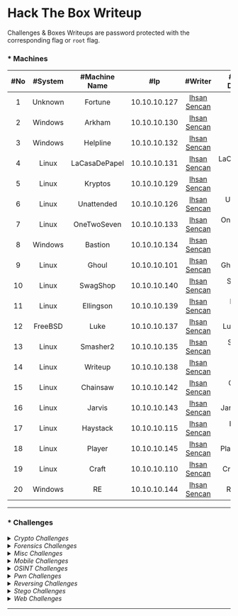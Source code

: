 # Hack The Box Writeup

Challenges & Boxes Writeups are password protected with the corresponding flag or ```root``` flag.

### * Machines
|#No|#System|#Machine Name|#Ip|#Writer|#Writeup Download|#Points|
|:------:|:------:|:------:|:------:|:------:|:------:|:------:|
|1|Unknown|Fortune|10.10.10.127|[Ihsan Sencan](https://www.hackthebox.eu/profile/100992)|Fortune Writeup|+50|
|2|Windows|Arkham|10.10.10.130|[Ihsan Sencan](https://www.hackthebox.eu/profile/100992)|Arkham Writeup|+30|
|3|Windows|Helpline|10.10.10.132|[Ihsan Sencan](https://www.hackthebox.eu/profile/100992)|Helpline Writeup|+40|
|4|Linux|LaCasaDePapel|10.10.10.131|[Ihsan Sencan](https://www.hackthebox.eu/profile/100992)|LaCasaDePapel Writeup|+20|
|5|Linux|Kryptos|10.10.10.129|[Ihsan Sencan](https://www.hackthebox.eu/profile/100992)|Kryptos Writeup|+50|
|6|Linux|Unattended|10.10.10.126|[Ihsan Sencan](https://www.hackthebox.eu/profile/100992)|Unattended Writeup|+30|
|7|Linux|OneTwoSeven|10.10.10.133|[Ihsan Sencan](https://www.hackthebox.eu/profile/100992)|OneTwoSeven Writeup|+40|
|8|Windows|Bastion|10.10.10.134|[Ihsan Sencan](https://www.hackthebox.eu/profile/100992)|Bastion Writeup|+20|
|9|Linux|Ghoul|10.10.10.101|[Ihsan Sencan](https://www.hackthebox.eu/profile/100992)|Ghoul Writeup|+40|
|10|Linux|SwagShop|10.10.10.140|[Ihsan Sencan](https://www.hackthebox.eu/profile/100992)|SwagShop Writeup|+20|
|11|Linux|Ellingson|10.10.10.139|[Ihsan Sencan](https://www.hackthebox.eu/profile/100992)|Ellingson Writeup|+40|
|12|FreeBSD|Luke|10.10.10.137|[Ihsan Sencan](https://www.hackthebox.eu/profile/100992)|Luke Writeup|+30|
|13|Linux|Smasher2|10.10.10.135|[Ihsan Sencan](https://www.hackthebox.eu/profile/100992)|Smasher2 Writeup|+50|
|14|Linux|Writeup|10.10.10.138|[Ihsan Sencan](https://www.hackthebox.eu/profile/100992)|Writeup Writeup|+20|
|15|Linux|Chainsaw|10.10.10.142|[Ihsan Sencan](https://www.hackthebox.eu/profile/100992)|Chainsaw Writeup|+40|
|16|Linux|Jarvis|10.10.10.143|[Ihsan Sencan](https://www.hackthebox.eu/profile/100992)|Jarvis Writeup|+30|
|17|Linux|Haystack|10.10.10.115|[Ihsan Sencan](https://www.hackthebox.eu/profile/100992)|Haystack Writeup|+20|
|18|Linux|Player|10.10.10.145|[Ihsan Sencan](https://www.hackthebox.eu/profile/100992)|Player Writeup|+40|
|19|Linux|Craft|10.10.10.110|[Ihsan Sencan](https://www.hackthebox.eu/profile/100992)|Craft Writeup|+30|
|20|Windows|RE|10.10.10.144|[Ihsan Sencan](https://www.hackthebox.eu/profile/100992)|RE Writeup|+40|

------------

### * Challenges

<details><summary><i>Crypto Challenges</i></summary>
<ul> 
<li> <a href="https://github.com/ihsansencan/HackTheBox/blob/master/Challenges/Crypto/August_IhsanSencan.pdf">August</a></li> 
<li> <a href="https://github.com/ihsansencan/HackTheBox/blob/master/Challenges/Crypto/Call_IhsanSencan.pdf">Call</a></li> 
<li> <a href="https://github.com/ihsansencan/HackTheBox/blob/master/Challenges/Crypto/Decode_Me_IhsanSencan.pdf">Decode Me!!</a></li> 
</ul> 
</details>
 
<details><summary><i>Forensics Challenges</i></summary>
<ul> 
<li> <a href="https://github.com/ihsansencan/HackTheBox/blob/master/Challenges/Forensics/MarketDump_IhsanSencan.pdf">MarketDump</a></li> 
 <li> <a href="https://github.com/ihsansencan/HackTheBox/blob/master/Challenges/Forensics/Took_the_Byte_IhsanSencan.pdf">Took the Byte</a></li> 
</li> 
</ul> 
</details>
 
<details><summary><i>Misc Challenges</i></summary>
<ul> 
<li> <a href="#">.....</a></li> 
</li> 
</ul> 
</details>
 
<details><summary><i>Mobile Challenges</i></summary>
<ul> 
<li> <a href="https://github.com/ihsansencan/HackTheBox/blob/master/Challenges/Mobile/Cryptohorrific_IhsanSencan.pdf">Cryptohorrific</a></li> 
</li> 
</ul> 
</details>

<details><summary><i>OSINT Challenges</i></summary>
<ul> 
<li> <a href="https://github.com/ihsansencan/HackTheBox/blob/master/Challenges/OSINT/Easy_Phish_IhsanSencan.pdf">Easy Phish</a></li> 
</li> 
</ul> 
</details>

<details><summary><i>Pwn Challenges</i></summary>
<ul> 
<li> <a href="#">.....</a></li> 
</li> 
</ul> 
</details>

<details><summary><i>Reversing Challenges</i></summary>
<ul> 
<li> <a href="https://github.com/ihsansencan/HackTheBox/blob/master/Challenges/Reversing/DSYM_IhsanSencan.pdf">DSYM</a></li> 
</li> 
</ul> 
</details>

<details><summary><i>Stego Challenges</i></summary>
<ul> 
<li> <a href="#">.....</a></li> 
</li> 
</ul> 
</details>

<details><summary><i>Web Challenges</i></summary>
<ul> 
<li> <a href="#">.....</a></li> 
</li> 
</ul> 
</details>

------------

